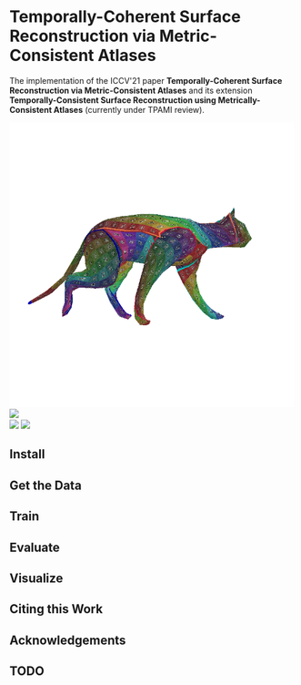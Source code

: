 # Temporally-Coherent Surface Reconstruction via Metric-Consistent Atlases

The implementation of the ICCV'21 paper **Temporally-Coherent Surface 
Reconstruction via Metric-Consistent Atlases** and its extension 
**Temporally-Consistent Surface Reconstruction using Metrically-Consistent 
Atlases** (currently under TPAMI review).

<div float="left">
    <img src="doc/img/teaser/cat_walk.gif" width="500" style="margin: 0; padding: 0" />
    <img src="doc/img/teaser/handstand.gif" width="500" style="margin: 0; padding: 0" />
</div>
<div float="left">
    <img src="doc/img/teaser/horse_gallop.gif" width="500" style="margin: 0; padding: 0" />
    <img src="doc/img/teaser/camel_collapse.gif" width="500" style="margin: 0; padding: 0" />
</div>

## Install

## Get the Data

## Train

## Evaluate

## Visualize

## Citing this Work

## Acknowledgements

## TODO
